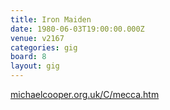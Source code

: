 ```yaml
---
title: Iron Maiden
date: 1980-06-03T19:00:00.000Z
venue: v2167
categories: gig
board: 8
layout: gig
---
```

<a rel="nofollow noopener" href="http://michaelcooper.org.uk/C/mecca.htm">michaelcooper.org.uk/C/mecca.htm</a>